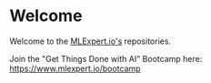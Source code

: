 # Welcome

Welcome to the [MLExpert.io's](https://www.mlexpert.io/) repositories.

Join the "Get Things Done with AI" Bootcamp here: https://www.mlexpert.io/bootcamp
